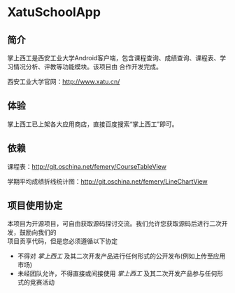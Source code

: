 # XatuSchoolApp

## 简介


掌上西工是西安工业大学Android客户端，包含课程查询、成绩查询、课程表、学习情况分析、评教等功能模块。该项目由  合作开发完成。 

西安工业大学官网：http://www.xatu.cn/

## 体验
掌上西工已上架各大应用商店，直接百度搜索“掌上西工”即可。

## 依赖

课程表：http://git.oschina.net/femery/CourseTableView

学期平均成绩折线统计图：http://git.oschina.net/femery/LineChartView

## 项目使用协定


本项目为开源项目，可自由获取源码探讨交流。我们允许您获取源码后进行二次开发，鼓励向我们的  
项目贡享代码，但是您必须遵循以下协定  
 - 不得对 *掌上西工* 及其二次开发产品进行任何形式的公开发布(例如上传至应用市场)  
 - 未经团队允许，不得直接或间接使用 *掌上西工* 及其二次开发产品参与任何形式的竞赛活动  
